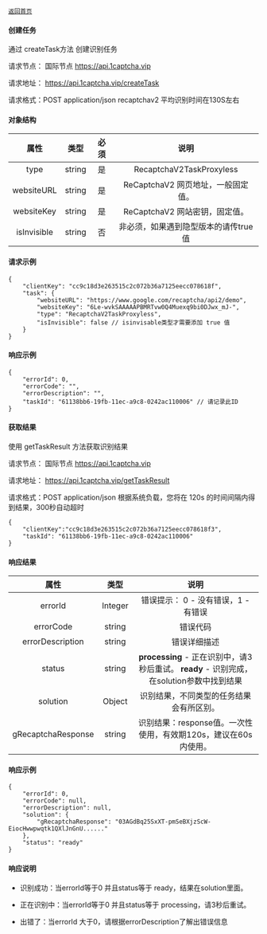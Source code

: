 
[`返回首页`](../README.md)
#### 创建任务
通过 createTask方法 创建识别任务

请求节点： 
国际节点
 https://api.1captcha.vip 
 

请求地址： https://api.1captcha.vip/createTask

请求格式：POST application/json
recaptchav2 平均识别时间在130S左右
#### 对象结构

| 属性 | 类型 | 必须 | 说明 | 
|:--------------------------------------------:|:--------------------------------------------:|:--------------------------------------------:|:--------------------------------------------:|
| type              | string        | 是 | RecaptchaV2TaskProxyless   |  
| websiteURL        | string        | 是 | ReCaptchaV2 网页地址，一般固定值。   |  
| websiteKey        | string        | 是 | ReCaptchaV2 网站密钥，固定值。   |  
| isInvisible       | string        | 否 | 非必须，如果遇到隐型版本的请传true值   |  

#### 请求示例

 
```
{
    "clientKey": "cc9c18d3e263515c2c072b36a7125eecc078618f",
    "task": {
        "websiteURL": "https://www.google.com/recaptcha/api2/demo",
        "websiteKey": "6Le-wvkSAAAAAPBMRTvw0Q4Muexq9bi0DJwx_mJ-",
        "type": "RecaptchaV2TaskProxyless",
        "isInvisible": false // isinvisable类型才需要添加 true 值
    }
}
```

#### 响应示例

```
{
    "errorId": 0,
    "errorCode": "",
    "errorDescription": "",
    "taskId": "61138bb6-19fb-11ec-a9c8-0242ac110006" // 请记录此ID
}
```

#### 获取结果
使用 getTaskResult 方法获取识别结果

请求节点： 
国际节点
 https://api.1captcha.vip 
 
请求地址： https://api.1captcha.vip/getTaskResult

请求格式：POST application/json
根据系统负载，您将在  120s 的时间间隔内得到结果，300秒自动超时


```
{
    "clientKey":"cc9c18d3e263515c2c072b36a7125eecc078618f3",
    "taskId": "61138bb6-19fb-11ec-a9c8-0242ac110006"
}
```
#### 响应结果

| 属性 | 类型 |  说明 | 
|:--------------------------------------------:|:--------------------------------------------:|:--------------------------------------------:|
| errorId              | Integer        | 错误提示： 0 - 没有错误，1 - 有错误   |  
| errorCode            | string         | 错误代码   |  
| errorDescription     | string         | 错误详细描述   |  
| status               | string         | **processing** - 正在识别中，请3秒后重试。    **ready** - 识别完成，在solution参数中找到结果   |  
| solution             | Object         | 识别结果，不同类型的任务结果会有所区别。   |  
| gRecaptchaResponse   | string         | 识别结果：response值。一次性使用，有效期120s，建议在60s内使用。   |  


#### 响应示例

```
{
    "errorId": 0,
    "errorCode": null,
    "errorDescription": null,
    "solution": {
        "gRecaptchaResponse": "03AGdBq25SxXT-pmSeBXjzScW-EiocHwwpwqtk1QXlJnGnU......"
    },
    "status": "ready"
}
```

#### 响应说明
- 识别成功：当errorId等于0 并且status等于 ready，结果在solution里面。

- 正在识别中：当errorId等于0 并且status等于 processing，请3秒后重试。

- 出错了：当errorId 大于0，请根据errorDescription了解出错误信息
